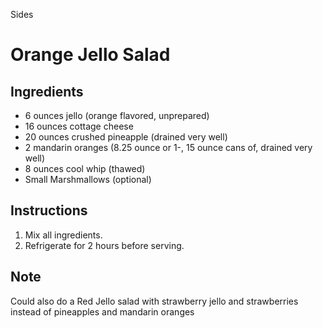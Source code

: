 Sides

# Orange Jello Salad

## Ingredients

- 6 ounces jello (orange flavored, unprepared)
- 16 ounces cottage cheese
- 20 ounces crushed pineapple (drained very well)
- 2 mandarin oranges (8.25 ounce or 1-, 15 ounce cans of, drained very well)
- 8 ounces cool whip (thawed)
- Small Marshmallows (optional)

## Instructions

1. Mix all ingredients.
2. Refrigerate for 2 hours before serving. 

## Note

Could also do a Red Jello salad with strawberry jello and strawberries instead of pineapples and mandarin oranges